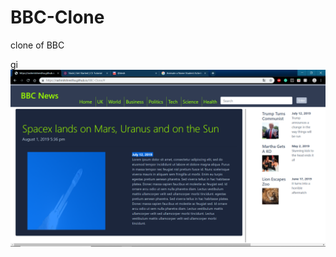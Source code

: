 # BBC-Clone
clone of BBC



gi![Website Screenshot](https://raw.githubusercontent.com/RashmitShrestha/BBC-Clone/master/image/BBC%20Clone%20Project.png)
